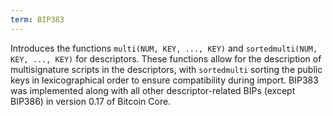 ```yaml
---
term: BIP383
---
```


Introduces the functions `multi(NUM, KEY, ..., KEY)` and `sortedmulti(NUM, KEY, ..., KEY)` for descriptors. These functions allow for the description of multisignature scripts in the descriptors, with `sortedmulti` sorting the public keys in lexicographical order to ensure compatibility during import. BIP383 was implemented along with all other descriptor-related BIPs (except BIP386) in version 0.17 of Bitcoin Core.

